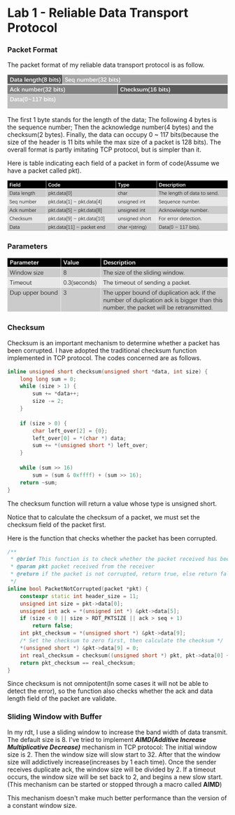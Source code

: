 # Lab 1 - Reliable Data Transport Protocol

### Packet Format

The packet format of my reliable data transport protocol is as follow.

![image-20220222192908517](README.assets/image-20220222192908517.png)

The first 1 byte stands for the length of the data; The following 4 bytes is the sequence number; Then the acknowledge number(4 bytes) and the checksum(2 bytes). Finally, the data can occupy 0 ~ 117 bits(because the size of the header is 11 bits while the max size of a packet is 128 bits). The overall format is partly imitating TCP protocol, but is simpler than it. 

Here is table indicating each field of a packet in form of code(Assume we have a packet called pkt).

![image-20220222195104523](README.assets/image-20220222195104523.png)

### Parameters

![image-20220222201351444](README.assets/image-20220222201351444.png)

### Checksum

Checksum is an important mechanism to determine whether a packet has been corrupted. I have adopted the traditional checksum function implemented in TCP protocol. The codes concerned are as follows.

```c++
inline unsigned short checksum(unsigned short *data, int size) {
    long long sum = 0;
    while (size > 1) {
        sum += *data++;
        size -= 2;
    }

    if (size > 0) {
        char left_over[2] = {0};
        left_over[0] = *(char *) data;
        sum += *(unsigned short *) left_over;
    }

    while (sum >> 16)
        sum = (sum & 0xffff) + (sum >> 16);
    return ~sum;
}
```

The checksum function will return a value whose type is unsigned short.

Notice that to calculate the checksum of a packet, we must set the checksum field of the packet first.

Here is the function that checks whether the packet has been corrupted.

```C++
/**
 * @brief This function is to check whether the packet received has been corrupted, based on checksum.
 * @param pkt packet received from the receiver
 * @return if the packet is not corrupted, return true, else return false.
 */
inline bool PacketNotCorrupted(packet *pkt) {
    constexpr static int header_size = 11;
    unsigned int size = pkt->data[0];
    unsigned int ack = *(unsigned int *) &pkt->data[5];
    if (size < 0 || size > RDT_PKTSIZE || ack > seq + 1)
        return false;
    int pkt_checksum = *(unsigned short *) &pkt->data[9];
    /* Set the checksum to zero first, then calculate the checksum */
    *(unsigned short *) &pkt->data[9] = 0;
    int real_checksum = checksum((unsigned short *) pkt, pkt->data[0] + header_size);
    return pkt_checksum == real_checksum;
}
```

Since checksum is not omnipotent(In some cases it will not be able to detect the error), so the function also checks whether the ack and data length field of the packet are validate.

### Sliding Window with Buffer

In my rdt, I use a sliding window to increase the band width of data transmit. The default size is 8. I've tried to implement ***AIMD(Additive Increase Multiplicative Decrease)*** mechanism in TCP protocol: The initial window size is 2. Then the window size will slow start to 32. After that the window size will addictively increase(increases by 1 each time). Once the sender receives duplicate ack, the window size will be divided by 2. If a timeout occurs,  the window size will be set back to 2, and begins a new slow start. (This mechanism can be started or stopped through a macro called **AIMD**)

This mechanism doesn't make much better performance than the version of a constant window size.

